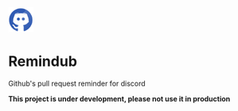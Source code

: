 <img src="images/remindub_128.png" alt="" width="50"/>

# Remindub
Github's pull request reminder for discord

**This project is under development, please not use it in production**

